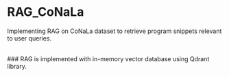 # RAG_CoNaLa
Implementing RAG on CoNaLa dataset to retrieve program snippets relevant to user queries. 

<br>
### RAG is implemented with in-memory vector database using Qdrant library.
